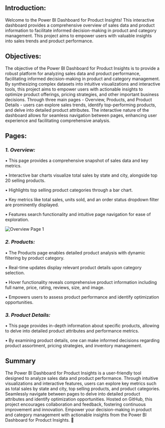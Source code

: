 ## **Introduction:**

Welcome to the Power BI Dashboard for Product Insights! This interactive dashboard provides a comprehensive overview of sales data and product information to facilitate informed decision-making in product and category management. This project aims to empower users with valuable insights into sales trends and product performance.

## **Objectives:**

The objective of the Power BI Dashboard for Product Insights is to provide a robust platform for analyzing sales data and product performance, facilitating informed decision-making in product and category management. By synthesizing complex datasets into intuitive visualizations and interactive tools, this project aims to empower users with actionable insights to optimize product offerings, pricing strategies, and other important business decisions.
Through three main pages - Overview, Products, and Product Details - users can explore sales trends, identify top-performing products, and delve into detailed product attributes. The interactive nature of the dashboard allows for seamless navigation between pages, enhancing user experience and facilitating comprehensive analysis.

## **Pages:**

### _**1. Overview:**_

•	This page provides a comprehensive snapshot of sales data and key metrics.

•	Interactive bar charts visualize total sales by state and city, alongside top 20 selling products.

•	Highlights top selling product categories through a bar chart.

•	Key metrics like total sales, units sold, and an order status dropdown filter are prominently displayed.

•	Features search functionality and intuitive page navigation for ease of exploration.


![Overview Page 1](https://github.com/AashishBanwari/Amazon_Power_BI_Dashboard/assets/130801409/9575f81a-6a10-4d6d-a70a-1aae8d55eecf)


### _**2. Products:**_

•	The Products page enables detailed product analysis with dynamic filtering by product category.

•	Real-time updates display relevant product details upon category selection.

•	Hover functionality reveals comprehensive product information including full name, price, rating, reviews, size, and image.

•	Empowers users to assess product performance and identify optimization opportunities.

### _**3. Product Details:**_

•	This page provides in-depth information about specific products, allowing to delve into detailed product attributes and performance metrics. 

•	By examining product details, one can make informed decisions regarding product assortment, pricing strategies, and inventory management.

## **Summary**

The Power BI Dashboard for Product Insights is a user-friendly tool designed to analyze sales data and product performance. Through intuitive visualizations and interactive features, users can explore key metrics such as total sales by state and city, top selling products, and product categories. Seamlessly navigate between pages to delve into detailed product attributes and identify optimization opportunities. 
Hosted on GitHub, this project encourages collaboration and feedback, fostering continuous improvement and innovation. Empower your decision-making in product and category management with actionable insights from the Power BI Dashboard for Product Insights. 🚀
